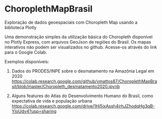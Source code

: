 # ChoroplethMapBrasil
Exploração de dados geoespaciais com Choropleth Map usando a biblioteca Plotly

Uma demonstração simples da utilização básica do Choropleth disponível no Plotly Express, com arquivos GeoJson de regiões do Brasil.
Os mapas interativos não podem ser visualizados no github. Acesse-os através do link para o Google Colab.

Exemplos disponíveis:

1. Dados do PRODES/INPE sobre o desmatamento na Amazônia Legal em 2020
https://colab.research.google.com/github/vmattos87/ChoroplethMapBrasil/blob/master/Choropleth_desmatamento2020.ipynb

2. Alguns features do Atlas do Desenvolvimento Humano do Brasil, como expectativa de vida e população urbana
https://colab.research.google.com/drive/1Hi5jxAssh4irhJZhodqHg3qB-YloUdv4?usp=sharing
